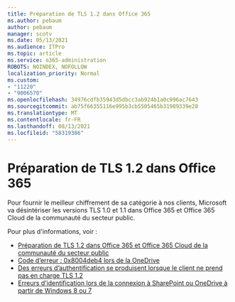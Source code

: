 ```yaml
---
title: Préparation de TLS 1.2 dans Office 365
ms.author: pebaum
author: pebaum
manager: scotv
ms.date: 05/13/2021
ms.audience: ITPro
ms.topic: article
ms.service: o365-administration
ROBOTS: NOINDEX, NOFOLLOW
localization_priority: Normal
ms.custom:
- "11220"
- "9006570"
ms.openlocfilehash: 34976cdfb35943d5dbcc3ab924b1a0c996ac7643
ms.sourcegitcommit: ab75f66355116e995b3cb5505465b31989339e28
ms.translationtype: MT
ms.contentlocale: fr-FR
ms.lasthandoff: 08/13/2021
ms.locfileid: "58319386"
---
```

# <a name="preparing-for-tls-12-in-office-365"></a>Préparation de TLS 1.2 dans Office 365

Pour fournir le meilleur chiffrement de sa catégorie à nos clients, Microsoft va désintériser les versions TLS 1.0 et 1.1 dans Office 365 et Office 365 Cloud de la communauté du secteur public. 

Pour plus d'informations, voir :

- [Préparation de TLS 1.2 dans Office 365 et Office 365 Cloud de la communauté du secteur public](https://docs.microsoft.com/microsoft-365/compliance/prepare-tls-1.2-in-office-365)
- [Code d’erreur : 0x8004deb4 lors de la OneDrive](https://support.microsoft.com/office/error-code-0x8004deb4-when-signing-in-to-onedrive-e8a8d97c-a87e-4dda-a67e-bae4fef05dcb)
- [Des erreurs d’authentification se produisent lorsque le client ne prend pas en charge TLS 1.2](https://docs.microsoft.com/sharepoint/troubleshoot/administration/authentication-errors-tls12-support)
- [Erreurs d’identification lors de la connexion à SharePoint ou OneDrive à partir de Windows 8 ou 7](https://docs.microsoft.com/sharepoint/troubleshoot/administration/authentication-errors-windows7)